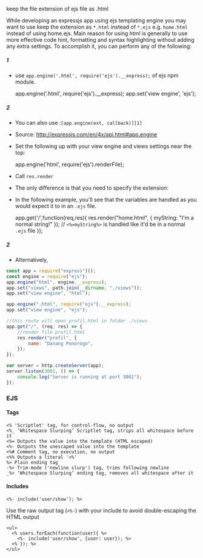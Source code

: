 keep the file extension of ejs file as .html

While developing an expressjs app using ejs templating engine you may want to use keep the extension as `*.html` instead of `*.ejs` e.g. `home.html` instead of using home.ejs. Main reason for using html is generally to use more effective code hint, formatting and syntax highlighting without adding any extra settings. To accomplish it, you can perform any of the following:

##### 1

-   use `app.engine('.html', require('ejs').__express);` of ejs npm module.

    app.engine('.html', require('ejs').\_\_express);
    app.set('view engine', 'ejs');

##### 2

-   You can also use :`[app.engine(ext, callback)][1]`
-   Source: http://expressjs.com/en/4x/api.html#app.engine
-   Set the following up with your view engine and views settings near the top:

    app.engine('html', require('ejs').renderFile);

-   Call `res.render`
-   The only difference is that you need to specify the extension:
-   In the following example, you'll see that the variables are handled as you would expect it to in an `.ejs` file.


    app.get('/',function(req,res){
        res.render("home.html", { myString: "I'm a normal string!" });
        // `<%=myString%>` is handled like it'd be in a normal `.ejs` file
    });

##### 2

-   Alternatively,

```js
const app = require("express")();
const engine = require("ejs");
app.engine("html", engine.__express);
app.set("views", path.join(__dirname, "./views"));
app.set("view engine", "html");

app.engine(".html", require("ejs").__express);
app.set("view engine", "ejs");

//this route will open profil.html in folder ./views
app.get("/", (req, res) => {
    //render file profil.html
    res.render("profil", {
        name: "Danang Ponorogo",
    });
});

var server = http.createServer(app);
server.listen(3001, () => {
    console.log("Server is running at port 3001");
});
```

### EJS

#### Tags

    <% 'Scriptlet' tag, for control-flow, no output
    <%_ ‘Whitespace Slurping’ Scriptlet tag, strips all whitespace before it
    <%= Outputs the value into the template (HTML escaped)
    <%- Outputs the unescaped value into the template
    <%# Comment tag, no execution, no output
    <%% Outputs a literal '<%'
    %> Plain ending tag
    -%> Trim-mode ('newline slurp') tag, trims following newline
    _%> ‘Whitespace Slurping’ ending tag, removes all whitespace after it

#### Includes

    <%- include('user/show'); %>

Use the raw output tag (`<%-`) with your include to avoid double-escaping the HTML output

    <ul>
      <% users.forEach(function(user){ %>
        <%- include('user/show', {user: user}); %>
      <% }); %>
    </ul>

